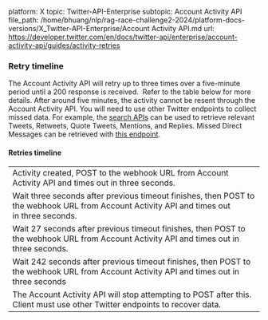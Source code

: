 platform: X
topic: Twitter-API-Enterprise
subtopic: Account Activity API
file_path: /home/bhuang/nlp/rag-race-challenge2-2024/platform-docs-versions/X_Twitter-API-Enterprise/Account Activity API.md
url: https://developer.twitter.com/en/docs/twitter-api/enterprise/account-activity-api/guides/activity-retries


### Retry timeline

The Account Activity API will retry up to three times over a five-minute period until a 200 response is received.  Refer to the table below for more details. After around five minutes, the activity cannot be resent through the Account Activity API. You will need to use other Twitter endpoints to collect missed data. For example, the [search APIs](https://developer.twitter.com/en/docs/twitter-api/enterprise/search-api/overview) can be used to retrieve relevant Tweets, Retweets, Quote Tweets, Mentions, and Replies. Missed Direct Messages can be retrieved with [this endpoint](https://developer.twitter.com/en/docs/direct-messages/sending-and-receiving/api-reference/list-events).

#### Retries timeline

|     |
| --- |
| Activity created, POST to the webhook URL from Account Activity API and times out in three seconds. |
| Wait three seconds after previous timeout finishes, then POST to the webhook URL from Account Activity API and times out in three seconds. |
| Wait 27 seconds after previous timeout finishes, then POST to the webhook URL from Account Activity API and times out in three seconds. |
| Wait 242 seconds after previous timeout finishes, then POST to the webhook URL from Account Activity API and times out in three seconds |
| The Account Activity API will stop attempting to POST after this. Client must use other Twitter endpoints to recover data. |